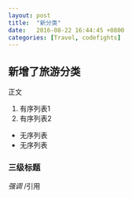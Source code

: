 ```yaml
---
layout: post
title:  "新分类"
date:   2016-08-22 16:44:45 +0800
categories: [Travel, codefights]
---
```


## 新增了旅游分类
正文
1. 有序列表1
2. 有序列表2

- 无序列表
- 无序列表

### 三级标题

*强调*
/引用
